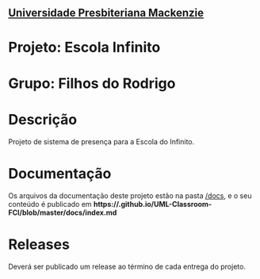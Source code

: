 <h2><a href= "https://www.mackenzie.br">Universidade Presbiteriana Mackenzie</a></h2>

# Projeto: Escola Infinito

# Grupo: Filhos do Rodrigo

# Descrição

Projeto de sistema de presença para a Escola do Infinito.

# Documentação

Os arquivos da documentação deste projeto estão na pasta [/docs](/docs), e o seu conteúdo é publicado em **https://<usuario>.github.io/UML-Classroom-FCI/blob/master/docs/index.md**



# Releases

Deverá ser publicado um release ao término de cada entrega do projeto.
